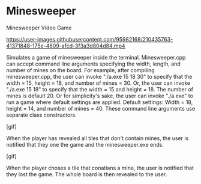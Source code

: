 # Minesweeper
Minesweeper Video Game

https://user-images.githubusercontent.com/95982168/210435763-41371848-175e-4609-afcd-3f3a3d804d84.mp4

Simulates a game of minesweeper inside the terminal. Minesweeper.cpp can accept command line arguments specifying the width, length, and number of mines on the board. For example, after compiling minesweeper.cpp, the user can invoke "./a.exe 15 18 30" to specify that the width = 15, height = 18, and number of mines = 30. Or, the user can invoke "./a.exe 15 18" to specify that the width = 15 and height = 18. The number of mines is default 20. Or for simplicity's sake, the user can invoke "./a.exe" to run a game where default settings are applied. Default settings: Width = 18, height = 14, and number of mines = 40. These command line arguments use separate class constructors.

[gif]

When the player has revealed all tiles that don't contain mines, the user is notified that they one the game and the minesweeper.exe ends.

[gif]

When the player choses a tile that conatians a mine, the user is notified that they lost the game. The whole board is then revealed to the user.
